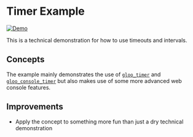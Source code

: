 # Timer Example

[![Demo](https://img.shields.io/website?label=demo&url=https%3A%2F%2Fexamples.yew.rs%2Ftimer)](https://examples.yew.rs/timer)

This is a technical demonstration for how to use timeouts and intervals.

## Concepts

The example mainly demonstrates the use of [`gloo_timer`](https://docs.rs/gloo-timers/ ) and 
[`gloo_console_timer`](https://docs.rs/gloo-console/latest/gloo_console/struct.Timer.html) but also makes use of some 
more advanced web console features.

## Improvements

- Apply the concept to something more fun than just a dry technical demonstration

